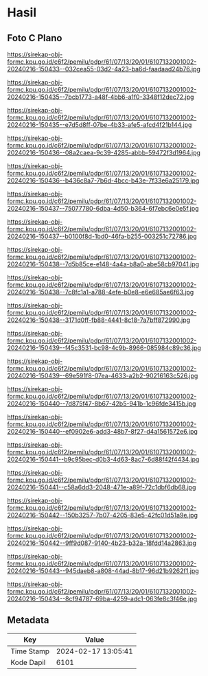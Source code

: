 # Hasil

## Foto C Plano

https://sirekap-obj-formc.kpu.go.id/c6f2/pemilu/pdpr/61/07/13/20/01/6107132001002-20240216-150433--032cea55-03d2-4a23-ba6d-faadaad24b76.jpg

https://sirekap-obj-formc.kpu.go.id/c6f2/pemilu/pdpr/61/07/13/20/01/6107132001002-20240216-150435--7bcb1773-a48f-4bb6-a1f0-3348f12dec72.jpg

https://sirekap-obj-formc.kpu.go.id/c6f2/pemilu/pdpr/61/07/13/20/01/6107132001002-20240216-150435--e7d5d8ff-07be-4b33-afe5-afcd4f21b144.jpg

https://sirekap-obj-formc.kpu.go.id/c6f2/pemilu/pdpr/61/07/13/20/01/6107132001002-20240216-150436--08a2caea-9c39-4285-abbb-59472f3d1964.jpg

https://sirekap-obj-formc.kpu.go.id/c6f2/pemilu/pdpr/61/07/13/20/01/6107132001002-20240216-150436--b436c8a7-7b6d-4bcc-b43e-7f33e6a25179.jpg

https://sirekap-obj-formc.kpu.go.id/c6f2/pemilu/pdpr/61/07/13/20/01/6107132001002-20240216-150437--75077780-6dba-4d50-b364-6f7ebc6e0e5f.jpg

https://sirekap-obj-formc.kpu.go.id/c6f2/pemilu/pdpr/61/07/13/20/01/6107132001002-20240216-150437--b0100f8d-1bd0-46fa-b255-003251c72786.jpg

https://sirekap-obj-formc.kpu.go.id/c6f2/pemilu/pdpr/61/07/13/20/01/6107132001002-20240216-150438--7d5b85ce-e148-4a4a-b8a0-abe58cb97041.jpg

https://sirekap-obj-formc.kpu.go.id/c6f2/pemilu/pdpr/61/07/13/20/01/6107132001002-20240216-150438--7c8fc1a1-a788-4efe-b0e8-e6e685ae6f63.jpg

https://sirekap-obj-formc.kpu.go.id/c6f2/pemilu/pdpr/61/07/13/20/01/6107132001002-20240216-150438--3171d0ff-fb88-4441-8c18-7a7bff872990.jpg

https://sirekap-obj-formc.kpu.go.id/c6f2/pemilu/pdpr/61/07/13/20/01/6107132001002-20240216-150439--f45c3531-bc98-4c9b-8966-085984c89c36.jpg

https://sirekap-obj-formc.kpu.go.id/c6f2/pemilu/pdpr/61/07/13/20/01/6107132001002-20240216-150439--69e591f8-07ea-4633-a2b2-90216163c526.jpg

https://sirekap-obj-formc.kpu.go.id/c6f2/pemilu/pdpr/61/07/13/20/01/6107132001002-20240216-150440--7d875f47-8b67-42b5-941b-1c96fde3415b.jpg

https://sirekap-obj-formc.kpu.go.id/c6f2/pemilu/pdpr/61/07/13/20/01/6107132001002-20240216-150440--ef0902e6-add3-48b7-8f27-d4a1561572e6.jpg

https://sirekap-obj-formc.kpu.go.id/c6f2/pemilu/pdpr/61/07/13/20/01/6107132001002-20240216-150441--b9c95bec-d0b3-4d63-8ac7-6d88f42f4434.jpg

https://sirekap-obj-formc.kpu.go.id/c6f2/pemilu/pdpr/61/07/13/20/01/6107132001002-20240216-150441--c58a6dd3-2048-471e-a89f-72c1dbf6db68.jpg

https://sirekap-obj-formc.kpu.go.id/c6f2/pemilu/pdpr/61/07/13/20/01/6107132001002-20240216-150442--150b3257-7b07-4205-83e5-42fc01d51a9e.jpg

https://sirekap-obj-formc.kpu.go.id/c6f2/pemilu/pdpr/61/07/13/20/01/6107132001002-20240216-150442--9ff9d087-9140-4b23-b32a-18fdd14a2863.jpg

https://sirekap-obj-formc.kpu.go.id/c6f2/pemilu/pdpr/61/07/13/20/01/6107132001002-20240216-150443--945daeb8-a808-44ad-8b17-96d21b9262f1.jpg

https://sirekap-obj-formc.kpu.go.id/c6f2/pemilu/pdpr/61/07/13/20/01/6107132001002-20240216-150434--8cf94787-69ba-4259-adc1-063fe8c3f46e.jpg


## Metadata

| Key        | Value               |
| ---------- | ------------------- |
| Time Stamp | 2024-02-17 13:05:41 |
| Kode Dapil | 6101                |




